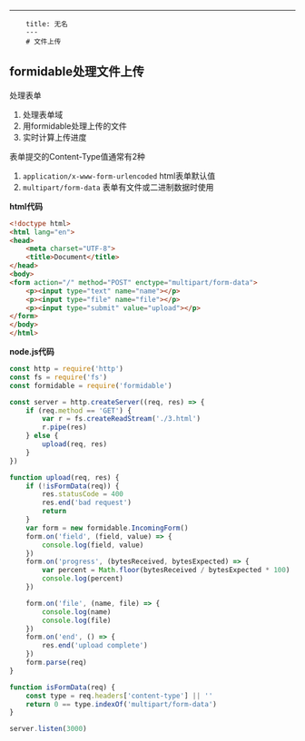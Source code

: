 ---
        title: 无名
        ---
        # 文件上传

## formidable处理文件上传

处理表单
1. 处理表单域
2. 用formidable处理上传的文件
3. 实时计算上传进度

表单提交的Content-Type值通常有2种
1. `application/x-www-form-urlencoded` html表单默认值
2. `multipart/form-data` 表单有文件或二进制数据时使用

**html代码**

```html
<!doctype html>
<html lang="en">
<head>
    <meta charset="UTF-8">
    <title>Document</title>
</head>
<body>
<form action="/" method="POST" enctype="multipart/form-data">
    <p><input type="text" name="name"></p>
    <p><input type="file" name="file"></p>
    <p><input type="submit" value="upload"></p>
</form>
</body>
</html>
```

**node.js代码**

```javascript
const http = require('http')
const fs = require('fs')
const formidable = require('formidable')

const server = http.createServer((req, res) => {
    if (req.method == 'GET') {
        var r = fs.createReadStream('./3.html')
        r.pipe(res)
    } else {
        upload(req, res)
    }
})

function upload(req, res) {
    if (!isFormData(req)) {
        res.statusCode = 400
        res.end('bad request')
        return
    }
    var form = new formidable.IncomingForm()
    form.on('field', (field, value) => {
        console.log(field, value)
    })
    form.on('progress', (bytesReceived, bytesExpected) => {
        var percent = Math.floor(bytesReceived / bytesExpected * 100)
        console.log(percent)
    })

    form.on('file', (name, file) => {
        console.log(name)
        console.log(file)
    })
    form.on('end', () => {
        res.end('upload complete')
    })
    form.parse(req)
}

function isFormData(req) {
    const type = req.headers['content-type'] || ''
    return 0 == type.indexOf('multipart/form-data')
}

server.listen(3000)
```
